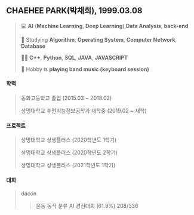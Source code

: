 ## CHAEHEE PARK(박채희), 1999.03.08
> 💻 **AI** (**Machine Learning**, **Deep Learning**),**Data Analysis**, **back-end**
> 
> 📝 Studying **Algorithm**, **Operating System**, **Computer Network**, **Database**
> 
> 👩‍💻 **C++**, **Python**, **SQL**, **JAVA**, **JAVASCRIPT**
> 
> 🎹  Hobby is **playing band music (keyboard session)**


#### 학력  
>동화고등학교 졸업 (2015.03 ~ 2018.02) 
>
>상명대학교 휴먼지능정보공학과 재학중 (2019.02 ~ 재학)



#### 프로젝트
>상명대학교 상생플러스 (2020학년도 1학기)
>
>상명대학교 상생플러스 (2020학년도 2학기)
>
>상명대학교 상생플러스 (2021학년도 1학기)



#### 대회
>dacon
>>운동 동작 분류 AI 경진대회 (61.9%) 208/336

